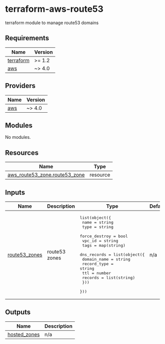 # terraform-aws-route53

terraform module to manage route53 domains
<!-- BEGIN_TF_DOCS -->
## Requirements

| Name | Version |
|------|---------|
| <a name="requirement_terraform"></a> [terraform](#requirement\_terraform) | >= 1.2 |
| <a name="requirement_aws"></a> [aws](#requirement\_aws) | ~> 4.0 |

## Providers

| Name | Version |
|------|---------|
| <a name="provider_aws"></a> [aws](#provider\_aws) | ~> 4.0 |

## Modules

No modules.

## Resources

| Name | Type |
|------|------|
| [aws_route53_zone.route53_zone](https://registry.terraform.io/providers/hashicorp/aws/latest/docs/resources/route53_zone) | resource |

## Inputs

| Name | Description | Type | Default | Required |
|------|-------------|------|---------|:--------:|
| <a name="input_route53_zones"></a> [route53\_zones](#input\_route53\_zones) | route53 zones | <pre>list(object({<br>    name              = string<br>    type              = string<br>    force_destroy     = bool<br>    vpc_id            = string<br>    tags              = map(string)<br>    dns_records = list(object({<br>      domain_name = string<br>      record_type = string<br>      ttl         = number<br>      records     = list(string)<br>    }))<br>  }))</pre> | n/a | yes |

## Outputs

| Name | Description |
|------|-------------|
| <a name="output_hosted_zones"></a> [hosted\_zones](#output\_hosted\_zones) | n/a |
<!-- END_TF_DOCS -->